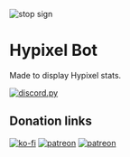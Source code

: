![stop sign](https://github.com/Wonderpants/Hypixel-Bot/blob/master/images/HypixelBanner.png?raw=true)

# Hypixel Bot

Made to display Hypixel stats.

[![discord.py](https://img.shields.io/badge/discord-py-blue.svg)](https://github.com/Rapptz/discord.py)

## Donation links

[![ko-fi](https://www.vectorlogo.zone/logos/ko-fi/ko-fi-ar21.svg)](https://ko-fi.com/wonderpants)
[![patreon](https://www.vectorlogo.zone/logos/patreon/patreon-ar21.svg)](https://www.patreon.com/join/Wonderpants?)
[![patreon](https://www.vectorlogo.zone/logos/paypal/paypal-ar21.svg)](https://www.paypal.me/HypixelUnofficialBot)
 